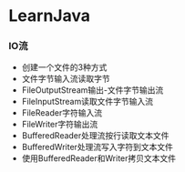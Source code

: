# LearnJava
### IO流
- 创建一个文件的3种方式
- 文件字节输入流读取字节
- FileOutputStream输出-文件字节输出流
- FileInputStream读取文件字节输入流
- FileReader字符输入流
- FileWriter字符输出流
- BufferedReader处理流按行读取文本文件
- BufferedWriter处理流写入字符到文本文件
- 使用BufferedReader和Writer拷贝文本文件
